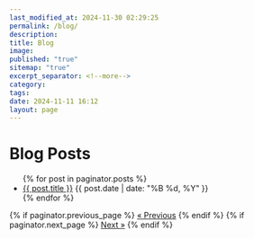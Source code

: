 ```yaml
---
last_modified_at: 2024-11-30 02:29:25
permalink: /blog/
description: 
title: Blog
image: 
published: "true"
sitemap: "true"
excerpt_separator: <!--more-->
category: 
tags: 
date: 2024-11-11 16:12
layout: page
---
```

<h1>Blog Posts</h1>

<ul>
  {% for post in paginator.posts %}
    <li>
      <a href="{{ post.url | relative_url }}">{{ post.title }}</a>
      <span class="post-date">{{ post.date | date: "%B %d, %Y" }}</span>
    </li>
  {% endfor %}
</ul>

<div class="pagination">
  {% if paginator.previous_page %}
    <a href="{{ paginator.previous_page_path | relative_url }}">&laquo; Previous</a>
  {% endif %}
  {% if paginator.next_page %}
    <a href="{{ paginator.next_page_path | relative_url }}">Next &raquo;</a>
  {% endif %}
</div>
